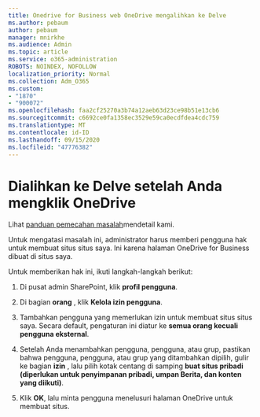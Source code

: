```yaml
---
title: Onedrive for Business web OneDrive mengalihkan ke Delve
ms.author: pebaum
author: pebaum
manager: mnirkhe
ms.audience: Admin
ms.topic: article
ms.service: o365-administration
ROBOTS: NOINDEX, NOFOLLOW
localization_priority: Normal
ms.collection: Adm_O365
ms.custom:
- "1870"
- "900072"
ms.openlocfilehash: faa2cf25270a3b74a12aeb63d23ce98b51e13cb6
ms.sourcegitcommit: c6692ce0fa1358ec3529e59ca0ecdfdea4cdc759
ms.translationtype: MT
ms.contentlocale: id-ID
ms.lasthandoff: 09/15/2020
ms.locfileid: "47776382"
---
```

# <a name="redirected-to-delve-after-you-click-onedrive"></a>Dialihkan ke Delve setelah Anda mengklik OneDrive

Lihat [panduan pemecahan masalah](https://docs.microsoft.com/sharepoint/support/sites/troubleshooting-guide-for-sites-stopped-at-provisioning)mendetail kami.

Untuk mengatasi masalah ini, administrator harus memberi pengguna hak untuk membuat situs situs saya. Ini karena halaman OneDrive for Business dibuat di situs saya.

Untuk memberikan hak ini, ikuti langkah-langkah berikut:

1. Di pusat admin SharePoint, klik **profil pengguna**.

2. Di bagian **orang** , klik **Kelola izin pengguna**.

3. Tambahkan pengguna yang memerlukan izin untuk membuat situs situs saya. Secara default, pengaturan ini diatur ke **semua orang kecuali pengguna eksternal**.

4. Setelah Anda menambahkan pengguna, pengguna, atau grup, pastikan bahwa pengguna, pengguna, atau grup yang ditambahkan dipilih, gulir ke bagian **izin** , lalu pilih kotak centang di samping **buat situs pribadi (diperlukan untuk penyimpanan pribadi, umpan Berita, dan konten yang diikuti)**.

5. Klik **OK**, lalu minta pengguna menelusuri halaman OneDrive untuk membuat situs.
